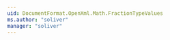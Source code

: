 ```yaml
---
uid: DocumentFormat.OpenXml.Math.FractionTypeValues
ms.author: "soliver"
manager: "soliver"
---
```

